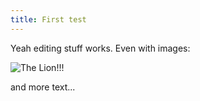 ```yaml
---
title: First test
---
```

Yeah editing stuff works. Even with images:

![](/img/thelionking_3400x400.png "The Lion!!!")

and more text...